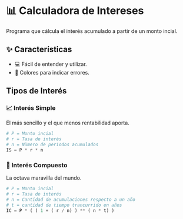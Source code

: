 # 📊 Calculadora de Intereses

Programa que cálcula el interés acumulado a partir de un monto incial.

## ✨ Características

* 💻 Fácil de entender y utilizar.
* 🎨 Colores para indicar errores.

## Tipos de Interés

### 📈 Interés Simple

El más sencillo y el que menos rentabilidad aporta.

```python
# P = Monto incial
# r = Tasa de interès
# n = Nùmero de periodos acumulados
IS = P * r * n
```
### 💸 Interés Compuesto

La octava maravilla del mundo.

```python
# P = Monto incial
# r = Tasa de interés
# n = Cantidad de acumulaciones respecto a un año
# t = cantidad de tiempo trancurrido en años
IC = P * ( ( 1 + ( r / n) ) ** ( n * t) )
```
